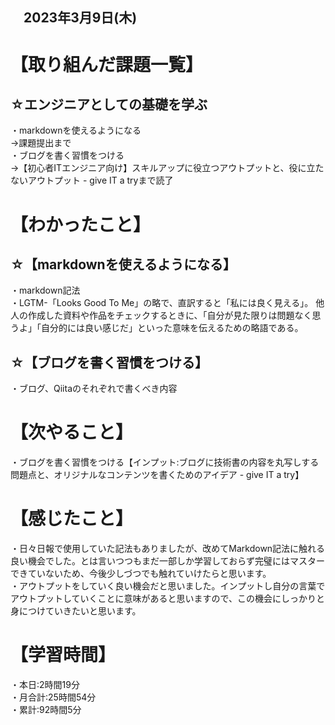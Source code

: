 ## 　2023年3月9日(木)
# 【取り組んだ課題一覧】
## ☆エンジニアとしての基礎を学ぶ
・markdownを使えるようになる  
→課題提出まで<br>
・ブログを書く習慣をつける  
→【初心者ITエンジニア向け】スキルアップに役立つアウトプットと、役に立たないアウトプット - give IT a tryまで読了
# 【わかったこと】
## ☆【markdownを使えるようになる】
・markdown記法<br>
・LGTM-「Looks Good To Me」の略で、直訳すると「私には良く見える」。 他人の作成した資料や作品をチェックするときに、「自分が見た限りは問題なく思うよ」「自分的には良い感じだ」といった意味を伝えるための略語である。
## ☆【ブログを書く習慣をつける】
・ブログ、Qiitaのそれぞれで書くべき内容
# 【次やること】
・ブログを書く習慣をつける【インプット:ブログに技術書の内容を丸写しする問題点と、オリジナルなコンテンツを書くためのアイデア - give IT a try】
# 【感じたこと】
・日々日報で使用していた記法もありましたが、改めてMarkdown記法に触れる良い機会でした。とは言いつつもまだ一部しか学習しておらず完璧にはマスターできていないため、今後少しづつでも触れていけたらと思います。<br>
・アウトプットをしていく良い機会だと思いました。インプットし自分の言葉でアウトプットしていくことに意味があると思いますので、この機会にしっかりと身につけていきたいと思います。
# 【学習時間】
・本日:2時間19分<br>
・月合計:25時間54分<br>
・累計:92時間5分

